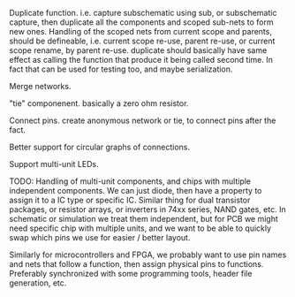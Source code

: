 Duplicate function. i.e. capture subschematic using sub, or subschematic
capture, then duplicate all the components and scoped sub-nets to form
new ones. Handling of the scoped nets from current scope and parents,
should be defineable, i.e. current scope re-use, parent re-use, or
current scope rename, by parent re-use. duplicate should basically have
same effect as calling the function that produce it being called second
time. In fact that can be used for testing too, and maybe serialization.

Merge networks.

"tie" componenent. basically a zero ohm resistor.

Connect pins. create anonymous network or tie, to connect pins after the fact.

Better support for circular graphs of connections.

Support multi-unit LEDs.


TODO: Handling of multi-unit components, and chips with multiple
independent components. We can just diode, then have a property to assign
it to a IC type or specific IC. Similar thing for dual transistor
packages, or resistor arrays, or inverters in 74xx series, NAND gates,
etc. In schematic or simulation we treat them independent, but for PCB we
might need specific chip with multiple units, and we want to be able to
quickly swap which pins we use for easier / better layout.

Similarly for microcontrollers and FPGA, we probably want to use pin
names and nets that follow a function, then assign physical pins to
functions. Preferably synchronized with some programming tools, header
file generation, etc.

